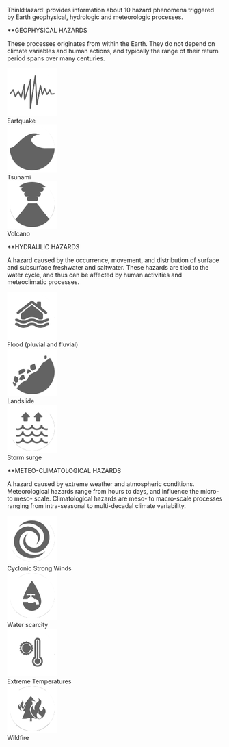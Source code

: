 ThinkHazard! provides information about 10 hazard phenomena triggered by Earth geophysical, hydrologic and meteorologic processes.

**GEOPHYSICAL HAZARDS

These processes originates from within the Earth. They do not depend on climate variables and human actions, and typically the range of their return period spans over many centuries.

<div class="c-box-image">
<img src="images/posts/eq.png">
</div>
Eartquake

<div class="c-box-image">
<img src="images/posts/ts.png">
</div>Tsunami

<div class="c-box-image">
<img src="images/posts/va.png">
</div>Volcano

**HYDRAULIC HAZARDS

A hazard caused by the occurrence, movement, and distribution of surface and subsurface freshwater and saltwater. These hazards are tied to the water cycle, and thus can be affected by human activities and meteoclimatic processes.

<div class="c-box-image">
<img src="images/posts/fl.png">
</div>Flood (pluvial and fluvial)

<div class="c-box-image">
<img src="images/posts/ls.png">
</div>Landslide

<div class="c-box-image">
<img src="images/posts/ss.png">
</div>Storm surge

**METEO-CLIMATOLOGICAL HAZARDS

A hazard caused by extreme weather and atmospheric conditions. Meteorological hazards range from hours to days, and influence the micro- to meso- scale. Climatological hazards are meso- to macro-scale processes ranging from intra-seasonal to multi-decadal climate variability.

<div class="c-box-image">
<img src="images/posts/sw.png">
</div>Cyclonic Strong Winds

<div class="c-box-image">
<img src="images/posts/ws.png">
</div>Water scarcity

<div class="c-box-image">
<img src="images/posts/et.png">
</div>Extreme Temperatures

<div class="c-box-image">
<img src="images/posts/wf.png">
</div>Wildfire
